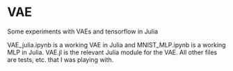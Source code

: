 # VAE
Some experiments with VAEs and tensorflow in Julia

VAE_julia.ipynb is a working VAE in Julia and MNIST_MLP.ipynb is a working MLP in Julia. VAE.jl is the relevant Julia module for the VAE. All other files are tests, etc. that I was playing with.
